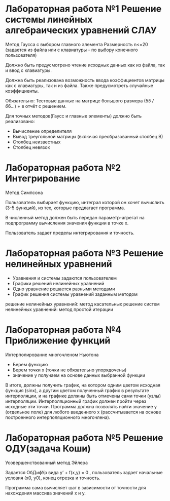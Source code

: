 # Лабораторная работа №1 Решение системы линейных алгебраических уравнений СЛАУ
Метод Гаусса с выбором главного элемента
Размерность n<=20 (задается из файла или с клавиатуры - по выбору конечного пользователя)

Должно быть предусмотрено чтение исходных данных как из файла, так и ввод с клавиатуры.

Должна быть реализована возможность ввода коэффициентов матрицы как с клавиатуры, так и из файла. Также предусмотреть случайные коэффициенты.

Обязательно: Тестовые данные на матрице большого размера (5*5 / 6*6...) + в отчёт с решением.

Для точных методов(Гаусс и главные элементы) должно быть реализовано:
* Вычисление определителя
* Вывод треугольной  матрицы (включая преобразованный столбец В)
* Столбец неизвестных
* Столбец невязок

# Лабораторная работа №2 Интегрирование
Метод Симпсона

Пользователь выбирает функцию, интеграл которой он хочет вычислить (3-5 функций), из тех, которые предлагает программа.

В численный метод должен быть передан параметр-агрегат на подпрограмму вычисления значения функции в точке x.

Пользователь задает пределы интегрирования и точность. 

# Лабораторная работа №3 Решение нелинейных уравнений
* Уравнения и системы задаются пользователем
* Графики решений нелинейных уравнений
* Одно уравнение решается разными методами
* График решения системы уравнений заданным методом

решение нелинейных уравнений: метод касательных
решение систем нелинейных уравнений: метод простой итерации

# Лабораторная работа №4 Приближение функций
Интерполирование многочленом Ньютона
* Берем функцию
* Берем точки x (точки не обязательно упорядочены)
* значение y получаем на основе данных выбранной функции

В итоге, должны получить график, на котором одним цветом исходная функция (sinx), а другим цветом полученный график в результате интерполяции, и на графике должны быть отмечены сами точки (узлы) интерполяции. 
Интерполяционный график должен пройти через исходные эти точки.
Программа должна позволять найти значение y (отдельное поле) для любого введенного x
(рассчитывается на основе построенного интерполяционного многочлена).


# Лабораторная работа №5 Решение ОДУ(задача Коши)
Усовершенствованный метод Эйлера

Задается ОбДифУр вида y’ + f(x,y) = 0 , пользователь задает начальные условия (x0, y0), конец отрезка и точность.

Программа сама вычисляет шаг в зависимости от точности для нахождения массива значений x и y.
